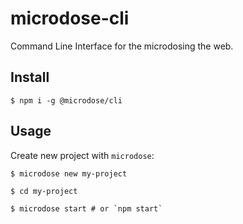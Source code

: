 # microdose-cli
Command Line Interface for the microdosing the web.

## Install
```
$ npm i -g @microdose/cli
```

## Usage
Create new project with `microdose`:
```
$ microdose new my-project

$ cd my-project

$ microdose start # or `npm start`
```
